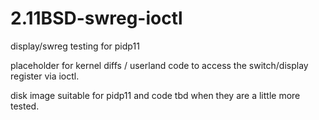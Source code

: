 # 2.11BSD-swreg-ioctl
display/swreg testing for pidp11

placeholder for kernel diffs / userland code to access the switch/display register via ioctl.

disk image suitable for pidp11 and code tbd when they are a little more tested.
